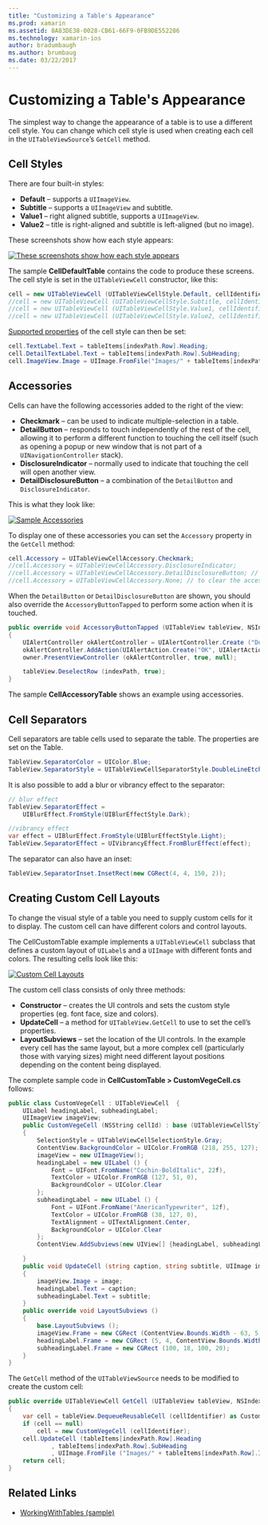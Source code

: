 ```yaml
---
title: "Customizing a Table's Appearance"
ms.prod: xamarin
ms.assetid: 8A83DE38-0028-CB61-66F9-0FB9DE552286
ms.technology: xamarin-ios
author: bradumbaugh
ms.author: brumbaug
ms.date: 03/22/2017
---
```


# Customizing a Table's Appearance

The simplest way to change the appearance of a table is to use a different
cell style. You can change which cell style is used when creating each cell in
the `UITableViewSource`’s `GetCell` method.

## Cell Styles

There are four built-in styles:

-  **Default** – supports a `UIImageView`.
-  **Subtitle** – supports a `UIImageView` and subtitle.
-  **Value1** – right aligned subtitle, supports a `UIImageView`.
-  **Value2** – title is right-aligned and subtitle is left-aligned (but no image).


These screenshots show how each style appears:

 [![](customizing-table-appearance-images/image7.png "These screenshots show how each style appears")](customizing-table-appearance-images/image7.png#lightbox)

The sample **CellDefaultTable** contains the code to produce these screens. The
cell style is set in the `UITableViewCell` constructor, like
this:

```csharp
cell = new UITableViewCell (UITableViewCellStyle.Default, cellIdentifier);
//cell = new UITableViewCell (UITableViewCellStyle.Subtitle, cellIdentifier);
//cell = new UITableViewCell (UITableViewCellStyle.Value1, cellIdentifier);
//cell = new UITableViewCell (UITableViewCellStyle.Value2, cellIdentifier);
```

[Supported properties](http://developer.xamarin.com/api/type/UIKit.UITableViewCell/) of the cell style can then be set:

```csharp
cell.TextLabel.Text = tableItems[indexPath.Row].Heading;
cell.DetailTextLabel.Text = tableItems[indexPath.Row].SubHeading;
cell.ImageView.Image = UIImage.FromFile("Images/" + tableItems[indexPath.Row].ImageName); // don't use for Value2
```

## Accessories

Cells can have the following accessories added to the right of the view:

-   **Checkmark** – can be used to indicate multiple-selection in a table.
-   **DetailButton** – responds to touch independently of the rest of the cell, allowing it to perform a different function to touching the cell itself (such as opening a popup or new window that is not part of a `UINavigationController` stack).
-   **DisclosureIndicator** – normally used to indicate that touching the cell will open another view.
-   **DetailDisclosureButton** – a combination of the `DetailButton` and `DisclosureIndicator`.


This is what they look like:

 [![](customizing-table-appearance-images/image8.png "Sample Accessories")](customizing-table-appearance-images/image8.png#lightbox)

To display one of these accessories you can set the `Accessory`
property in the `GetCell` method:

```csharp
cell.Accessory = UITableViewCellAccessory.Checkmark;
//cell.Accessory = UITableViewCellAccessory.DisclosureIndicator;
//cell.Accessory = UITableViewCellAccessory.DetailDisclosureButton; // implement AccessoryButtonTapped
//cell.Accessory = UITableViewCellAccessory.None; // to clear the accessory
```

When the `DetailButton` or `DetailDisclosureButton` are shown, you should also
override the `AccessoryButtonTapped` to perform some action when it
is touched.

```csharp
public override void AccessoryButtonTapped (UITableView tableView, NSIndexPath indexPath)
{
    UIAlertController okAlertController = UIAlertController.Create ("DetailDisclosureButton Touched", tableItems[indexPath.Row].Heading, UIAlertControllerStyle.Alert);
    okAlertController.AddAction(UIAlertAction.Create("OK", UIAlertActionStyle.Default, null));
    owner.PresentViewController (okAlertController, true, null);

    tableView.DeselectRow (indexPath, true);
}
```

The sample **CellAccessoryTable** shows an example using accessories.

## Cell Separators

Cell separators are table cells used to separate the table. The properties are set on the Table.

```csharp
TableView.SeparatorColor = UIColor.Blue;
TableView.SeparatorStyle = UITableViewCellSeparatorStyle.DoubleLineEtched;
```

It is also possible to add a blur or vibrancy effect to the separator:

```csharp
// blur effect
TableView.SeparatorEffect =
    UIBlurEffect.FromStyle(UIBlurEffectStyle.Dark);

//vibrancy effect
var effect = UIBlurEffect.FromStyle(UIBlurEffectStyle.Light);
TableView.SeparatorEffect = UIVibrancyEffect.FromBlurEffect(effect);
```

The separator can also have an inset:

```csharp
TableView.SeparatorInset.InsetRect(new CGRect(4, 4, 150, 2));
```

## Creating Custom Cell Layouts

To change the visual style of a table you need to supply custom cells for it
to display. The custom cell can have different colors and control layouts.

The CellCustomTable example implements a `UITableViewCell`
subclass that defines a custom layout of `UILabel`s and a `UIImage` with different fonts and colors. The resulting cells look like this:

 [![](customizing-table-appearance-images/image9.png "Custom Cell Layouts")](customizing-table-appearance-images/image9.png#lightbox)

The custom cell class consists of only three methods:

-   **Constructor** – creates the UI controls and sets the custom style properties (eg. font face, size and colors).
-   **UpdateCell** – a method for  `UITableView.GetCell` to use to set the cell’s properties.
-   **LayoutSubviews** – set the location of the UI controls. In the example every cell has the same layout, but a more complex cell (particularly those with varying sizes) might need different layout positions depending on the content being displayed.


The complete sample code in **CellCustomTable > CustomVegeCell.cs** follows:

```csharp
public class CustomVegeCell : UITableViewCell  {
    UILabel headingLabel, subheadingLabel;
    UIImageView imageView;
    public CustomVegeCell (NSString cellId) : base (UITableViewCellStyle.Default, cellId)
    {
        SelectionStyle = UITableViewCellSelectionStyle.Gray;
        ContentView.BackgroundColor = UIColor.FromRGB (218, 255, 127);
        imageView = new UIImageView();
        headingLabel = new UILabel () {
            Font = UIFont.FromName("Cochin-BoldItalic", 22f),
            TextColor = UIColor.FromRGB (127, 51, 0),
            BackgroundColor = UIColor.Clear
        };
        subheadingLabel = new UILabel () {
            Font = UIFont.FromName("AmericanTypewriter", 12f),
            TextColor = UIColor.FromRGB (38, 127, 0),
            TextAlignment = UITextAlignment.Center,
            BackgroundColor = UIColor.Clear
        };
        ContentView.AddSubviews(new UIView[] {headingLabel, subheadingLabel, imageView});

    }
    public void UpdateCell (string caption, string subtitle, UIImage image)
    {
        imageView.Image = image;
        headingLabel.Text = caption;
        subheadingLabel.Text = subtitle;
    }
    public override void LayoutSubviews ()
    {
        base.LayoutSubviews ();
        imageView.Frame = new CGRect (ContentView.Bounds.Width - 63, 5, 33, 33);
        headingLabel.Frame = new CGRect (5, 4, ContentView.Bounds.Width - 63, 25);
        subheadingLabel.Frame = new CGRect (100, 18, 100, 20);
    }
}
```

The `GetCell` method of the `UITableViewSource` needs
to be modified to create the custom cell:

```csharp
public override UITableViewCell GetCell (UITableView tableView, NSIndexPath indexPath)
{
    var cell = tableView.DequeueReusableCell (cellIdentifier) as CustomVegeCell;
    if (cell == null)
        cell = new CustomVegeCell (cellIdentifier);
    cell.UpdateCell (tableItems[indexPath.Row].Heading
            , tableItems[indexPath.Row].SubHeading
            , UIImage.FromFile ("Images/" + tableItems[indexPath.Row].ImageName) );
    return cell;
}
```



## Related Links

- [WorkingWithTables (sample)](https://developer.xamarin.com/samples/monotouch/WorkingWithTables)
